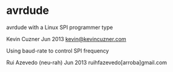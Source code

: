 avrdude
=======

avrdude with a Linux SPI programmer type

Kevin Cuzner Jun 2013
kevin@kevincuzner.com

Using baud-rate to control SPI frequency

Rui Azevedo (neu-rah) Jun 2013
ruihfazevedo[arroba]gmail.com

